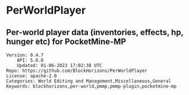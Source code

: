 # PerWorldPlayer
## Per-world player data (inventories, effects, hp, hunger etc) for PocketMine-MP
```properties
Version: 0.4.7
    API: 5.0.0
    Updated: 01-06-2023 17:02:38 UTC
Repo: https://github.com/BlockHorizons/PerWorldPlayer
License: apache-2.0
Categories: World Editing and Management,Miscellaneous,General
Keywords: blockhorizons,per-world,pmmp,pmmp-plugin,pocketmine-mp
```